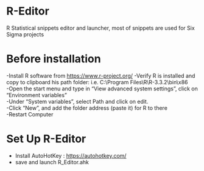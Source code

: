 # R-Editor
R Statistical snippets editor and launcher, most of snippets are used for Six Sigma projects

# Before installation

-Install R software from https://www.r-project.org/
-Verify R is installed and copy to clipboard his path folder: i.e. C:\Program Files\R\R-3.3.2\bin\x86 </br>
-Open the start menu and type in “View advanced system settings”, click on “Environment variables” </br>
-Under “System variables”, select Path and click on edit. </br>
-Click “New”, and add the folder address (paste it) for R to there </br>
-Restart Computer

# Set Up R-Editor

- Install AutoHotKey : https://autohotkey.com/
- save and launch R_Editor.ahk


